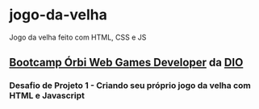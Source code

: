 # jogo-da-velha

Jogo da velha feito com HTML, CSS e JS

## [Bootcamp Órbi Web Games Developer](https://web.dio.me/track/orbi-web-game-developer) da [DIO](https://web.dio.me/)

### Desafio de Projeto 1 - Criando seu próprio jogo da velha com HTML e Javascript
